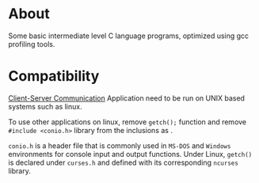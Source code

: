 # About

Some basic intermediate level C language programs, optimized using gcc profiling tools.

# Compatibility

[Client-Server Communication](https://github.com/HetulMistry/c-projects/tree/main/Cient%20Server%20Communication "Application Git Repo") Application need to be run on UNIX based systems such as linux.

To use other applications on linux, remove `getch();` function and remove `#include <conio.h>` library from the inclusions as .

`conio.h` is a header file that is commonly used in `MS-DOS` and `Windows` environments for console input and output functions. Under Linux, `getch()` is declared under `curses.h` and defined with its corresponding `ncurses` library.